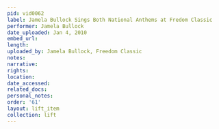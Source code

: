 ```yaml
---
pid: vid0062
label: Jamela Bullock Sings Both National Anthems at Fredom Classic
performer: Jamela Bullock
date_uploaded: Jan 4, 2010
embed_url: 
length: 
uploaded_by: Jamela Bullock, Freedom Classic
notes: 
narrative: 
rights: 
location: 
date_accessed: 
related_docs: 
personal_notes: 
order: '61'
layout: lift_item
collection: lift
---
```

